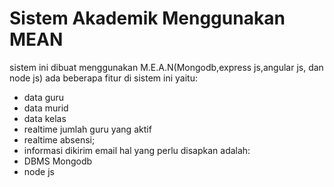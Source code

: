 Sistem Akademik Menggunakan MEAN
============

sistem ini dibuat menggunakan M.E.A.N(Mongodb,express js,angular js, dan node js)
ada beberapa fitur di sistem ini yaitu:
- data guru
- data murid
- data kelas
- realtime jumlah guru yang aktif
- realtime absensi;
- informasi dikirim email
hal yang perlu disapkan adalah:
- DBMS Mongodb
- node js
